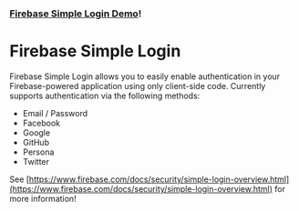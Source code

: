 ### [Firebase Simple Login Demo](http://firebase.github.io/firebase-simple-login/)!

Firebase Simple Login
=====================
Firebase Simple Login allows you to easily enable authentication in your
Firebase-powered application using only client-side code. Currently supports
authentication via the following methods:

  * Email / Password
  * Facebook
  * Google
  * GitHub
  * Persona
  * Twitter

See [https://www.firebase.com/docs/security/simple-login-overview.html](https://www.firebase.com/docs/security/simple-login-overview.html)
for more information!
